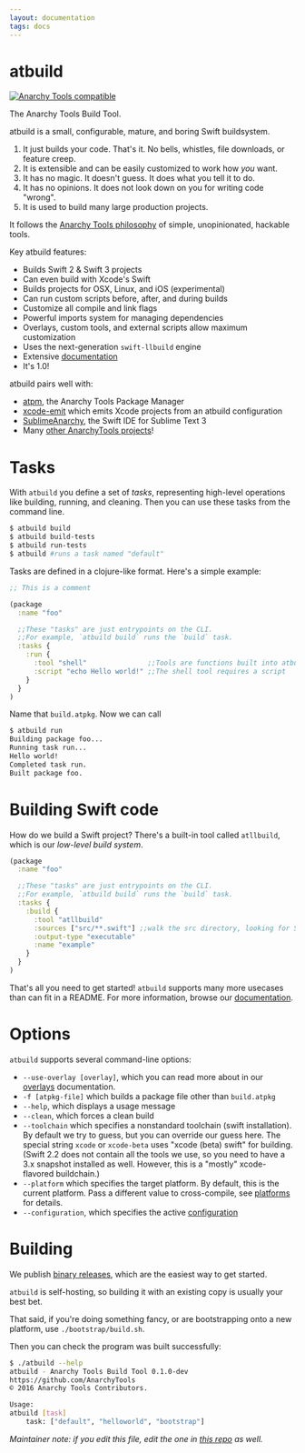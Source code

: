 ```yaml
---
layout: documentation
tags: docs
---
```


# atbuild

[![Anarchy Tools compatible](https://img.shields.io/badge/Anarchy%20Tools-compatible-4BC51D.svg?style=flat)](http://anarchytools.org)

The Anarchy Tools Build Tool.

atbuild is a small, configurable, mature, and boring Swift buildsystem.

1.  It just builds your code.  That's it.  No bells, whistles, file downloads, or feature creep.
2.  It is extensible and can be easily customized to work how *you* want.
3.  It has no magic.  It doesn't guess.  It does what you tell it to do.
4.  It has no opinions.  It does not look down on you for writing code "wrong".
5.  It is used to build many large production projects.

It follows the [Anarchy Tools philosophy](https://github.com/AnarchyTools/anarchytools.github.io) of simple, unopinionated, hackable tools.

Key atbuild features:

* Builds Swift 2 & Swift 3 projects
* Can even build with Xcode's Swift
* Builds projects for OSX, Linux, and iOS (experimental)
* Can run custom scripts before, after, and during builds
* Customize all compile and link flags
* Powerful imports system for managing dependencies
* Overlays, custom tools, and external scripts allow maximum customization
* Uses the next-generation `swift-llbuild` engine
* Extensive [documentation](http://anarchytools.org)
* It's 1.0!

atbuild pairs well with:

* [atpm](https://github.com/AnarchyTools/atpm), the Anarchy Tools Package Manager
* [xcode-emit](https://github.com/AnarchyTools/xcode-emit) which emits Xcode projects from an atbuild configuration
* [SublimeAnarchy](https://github.com/AnarchyTools/SublimeAnarchy), the Swift IDE for Sublime Text 3
* Many [other AnarchyTools projects](https://github.com/AnarchyTools)!

# Tasks

With `atbuild` you define a set of *tasks*, representing high-level operations like building, running, and cleaning.  Then you can use these tasks from the command line.

```bash
$ atbuild build
$ atbuild build-tests
$ atbuild run-tests
$ atbuild #runs a task named "default"
```


Tasks are defined in a clojure-like format.  Here's a simple example:

```clojure
;; This is a comment

(package
  :name "foo"

  ;;These "tasks" are just entrypoints on the CLI.
  ;;For example, `atbuild build` runs the `build` task.
  :tasks {
    :run {
      :tool "shell"               ;;Tools are functions built into atbuild.
      :script "echo Hello world!" ;;The shell tool requires a script
    }
  }
)
```

Name that `build.atpkg`.  Now we can call 

```bash
$ atbuild run
Building package foo...
Running task run...
Hello world!
Completed task run.
Built package foo.
```

# Building Swift code

How do we build a Swift project?  There's a built-in tool called `atllbuild`, which is our *low-level build system*.

```clojure
(package
  :name "foo"

  ;;These "tasks" are just entrypoints on the CLI.
  ;;For example, `atbuild build` runs the `build` task.
  :tasks {
    :build {
      :tool "atllbuild"
      :sources ["src/**.swift"] ;;walk the src directory, looking for Swift files
      :output-type "executable"
      :name "example"
    }
  }
)
```

That's all you need to get started!  `atbuild` supports many more usecases than can fit in a README.  For more information, browse our [documentation](http://anarchytools.org).

# Options

`atbuild` supports several command-line options:

* `--use-overlay [overlay]`, which you can read more about in our [overlays](http://anarchytools.org/docs/overlays.html) documentation.
* `-f [atpkg-file]` which builds a package file other than `build.atpkg`
* `--help`, which displays a usage message
* `--clean`, which forces a clean build
* `--toolchain` which specifies a nonstandard toolchain (swift installation).  By default we try to guess, but you can override our guess here.  The special string `xcode` or `xcode-beta` uses "xcode (beta) swift" for building.  (Swift 2.2 does not contain all the tools we use, so you need to have a 3.x snapshot installed as well.  However, this is a "mostly" xcode-flavored buildchain.)
* `--platform` which specifies the target platform.  By default, this is the current platform.  Pass a different value to cross-compile, see [platforms](http://anarchytools.org/docs/platforms.html) for details.
* `--configuration`, which specifies the active [configuration](http://anarchytools.org/docs/configurations.html)

# Building

We publish [binary releases](https://github.com/AnarchyTools/atbuild/releases), which are the easiest way to get started.

`atbuild` is self-hosting, so building it with an existing copy is usually your best bet.

That said, if you're doing something fancy, or are bootstrapping onto a new platform, use `./bootstrap/build.sh`.

Then you can check the program was built successfully:

```bash
$ ./atbuild --help
atbuild - Anarchy Tools Build Tool 0.1.0-dev
https://github.com/AnarchyTools
© 2016 Anarchy Tools Contributors.

Usage:
atbuild [task]
    task: ["default", "helloworld", "bootstrap"]
```

*Maintainer note: if you edit this file, edit the one in [this repo](https://github.com/AnarchyTools/atbuild) as well.*

